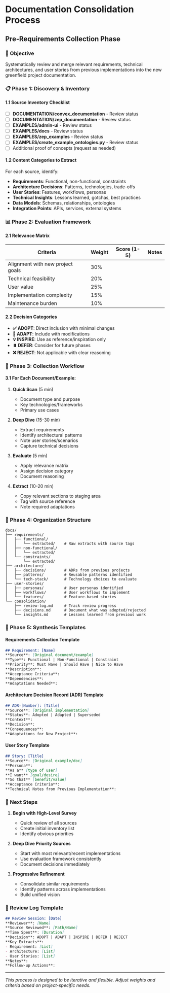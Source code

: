 # Documentation Consolidation Process
## Pre-Requirements Collection Phase

### 🎯 Objective
Systematically review and merge relevant requirements, technical architectures, and user stories from previous implementations into the new greenfield project documentation.

### 📋 Phase 1: Discovery & Inventory

#### 1.1 Source Inventory Checklist
- [ ] **DOCUMENTATION/convex_documentation** - Review status
- [ ] **DOCUMENTATION/zep_documentation** - Review status  
- [ ] **EXAMPLES/admin-ui** - Review status
- [ ] **EXAMPLES/docs** - Review status
- [ ] **EXAMPLES/zep_examples** - Review status
- [ ] **EXAMPLES/create_example_ontologies.py** - Review status
- [ ] Additional proof of concepts (request as needed)

#### 1.2 Content Categories to Extract
For each source, identify:
- **Requirements**: Functional, non-functional, constraints
- **Architecture Decisions**: Patterns, technologies, trade-offs
- **User Stories**: Features, workflows, personas
- **Technical Insights**: Lessons learned, gotchas, best practices
- **Data Models**: Schemas, relationships, ontologies
- **Integration Points**: APIs, services, external systems

### 📊 Phase 2: Evaluation Framework

#### 2.1 Relevance Matrix
| Criteria | Weight | Score (1-5) | Notes |
|----------|--------|-------------|-------|
| Alignment with new project goals | 30% | | |
| Technical feasibility | 20% | | |
| User value | 25% | | |
| Implementation complexity | 15% | | |
| Maintenance burden | 10% | | |

#### 2.2 Decision Categories
- **✅ ADOPT**: Direct inclusion with minimal changes
- **🔄 ADAPT**: Include with modifications
- **💡 INSPIRE**: Use as reference/inspiration only
- **⏸️ DEFER**: Consider for future phases
- **❌ REJECT**: Not applicable with clear reasoning

### 🔄 Phase 3: Collection Workflow

#### 3.1 For Each Document/Example:

1. **Quick Scan** (5 min)
   - Document type and purpose
   - Key technologies/frameworks
   - Primary use cases

2. **Deep Dive** (15-30 min)
   - Extract requirements
   - Identify architectural patterns
   - Note user stories/scenarios
   - Capture technical decisions

3. **Evaluate** (5 min)
   - Apply relevance matrix
   - Assign decision category
   - Document reasoning

4. **Extract** (10-20 min)
   - Copy relevant sections to staging area
   - Tag with source reference
   - Note required adaptations

### 📁 Phase 4: Organization Structure

```
docs/
├── requirements/
│   ├── functional/
│   │   └── extracted/    # Raw extracts with source tags
│   ├── non-functional/
│   │   └── extracted/
│   └── constraints/
│       └── extracted/
├── architecture/
│   ├── decisions/        # ADRs from previous projects
│   ├── patterns/         # Reusable patterns identified
│   └── tech-stack/       # Technology choices to evaluate
├── user-stories/
│   ├── personas/         # User personas identified
│   ├── workflows/        # User workflows to implement
│   └── features/         # Feature-based stories
└── consolidation/
    ├── review-log.md     # Track review progress
    ├── decisions.md      # Document what was adopted/rejected
    └── insights.md       # Lessons learned from previous work
```

### 🎯 Phase 5: Synthesis Templates

#### Requirements Collection Template
```markdown
## Requirement: [Name]
**Source**: [Original document/example]
**Type**: Functional | Non-Functional | Constraint
**Priority**: Must Have | Should Have | Nice to Have
**Description**: 
**Acceptance Criteria**:
**Dependencies**:
**Adaptations Needed**:
```

#### Architecture Decision Record (ADR) Template
```markdown
## ADR-[Number]: [Title]
**Source**: [Original implementation]
**Status**: Adopted | Adapted | Superseded
**Context**:
**Decision**:
**Consequences**:
**Adaptations for New Project**:
```

#### User Story Template
```markdown
## Story: [Title]
**Source**: [Original example/doc]
**Persona**: 
**As a** [type of user]
**I want** [goal/desire]
**So that** [benefit/value]
**Acceptance Criteria**:
**Technical Notes from Previous Implementation**:
```

### 🚀 Next Steps

1. **Begin with High-Level Survey**
   - Quick review of all sources
   - Create initial inventory list
   - Identify obvious priorities

2. **Deep Dive Priority Sources**
   - Start with most relevant/recent implementations
   - Use evaluation framework consistently
   - Document decisions immediately

3. **Progressive Refinement**
   - Consolidate similar requirements
   - Identify patterns across implementations
   - Build unified vision

### 📝 Review Log Template

```markdown
## Review Session: [Date]
**Reviewer**: [Name]
**Source Reviewed**: [Path/Name]
**Time Spent**: [Duration]
**Decision**: ADOPT | ADAPT | INSPIRE | DEFER | REJECT
**Key Extracts**:
- Requirement: [List]
- Architecture: [List]
- User Stories: [List]
**Notes**:
**Follow-up Actions**:
```

---
*This process is designed to be iterative and flexible. Adjust weights and criteria based on project-specific needs.*